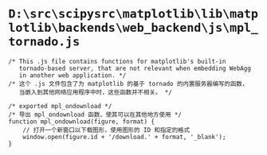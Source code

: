 # `D:\src\scipysrc\matplotlib\lib\matplotlib\backends\web_backend\js\mpl_tornado.js`

```
/* This .js file contains functions for matplotlib's built-in
   tornado-based server, that are not relevant when embedding WebAgg
   in another web application. */
/* 这个 .js 文件包含了为 matplotlib 的基于 tornado 的内置服务器编写的函数，
   当嵌入到其他网络应用程序中时，这些函数并不相关。 */

/* exported mpl_ondownload */
/* 导出 mpl_ondownload 函数，使其可以在其他地方使用 */
function mpl_ondownload(figure, format) {
    // 打开一个新窗口以下载图形，使用图形的 ID 和指定的格式
    window.open(figure.id + '/download.' + format, '_blank');
}
```